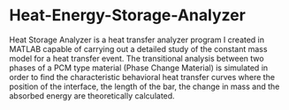 # Heat-Energy-Storage-Analyzer
Heat Storage Analyzer is a heat transfer analyzer program I created in MATLAB capable of carrying out a detailed study of the constant mass model for a heat transfer event. The transitional analysis between two phases of a PCM type material (Phase Change Material) is simulated in order to find the characteristic behavioral heat transfer curves where the position of the interface, the length of the bar, the change in mass and the absorbed energy are theoretically calculated.
